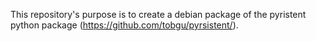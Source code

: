 This repository's purpose is to create a debian package of the pyristent
python package (https://github.com/tobgu/pyrsistent/).
